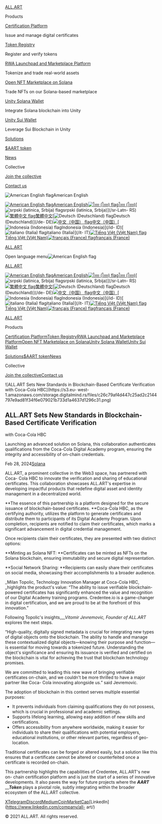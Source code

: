 [ALL.ART](/)

Products

[Certification Platform](/#credentee)

Issue and manage digital certificates

[Token Registry](/#tokenregistry)

Register and verify tokens

[RWA Launchpad and Marketplace Platform](/#rwamarketplace)

Tokenize and trade real-world assets

[Open NFT Marketplace on Solana](/#solsea)

Trade NFTs on our Solana-based marketplace

[Unity Solana Wallet](/#unitysolana)

Integrate Solana blockchain into Unity

[Unity Sui Wallet](/#unitysui)

Leverage Sui Blockchain in Unity

[Solutions](/#solutions)

[$AART token](/#aarttoken)

[News](/news)

Collective

[Join the collective](/collective/join-the-collective)

[Contact us](/collective/contact-us)

![American English flag](/assets/flags/us.svg)American English

[![American English flag](/assets/flags/us.svg)American English](/)[![ไทย
\(ไทย\) flag](/assets/flags/th.svg)ไทย (ไทย)](/th-TH)[![srpski \(latinica,
Srbija\) flag](/assets/flags/rs.svg)srpski (latinica, Srbija)](/sr-Latn-
RS)[![繁體中文 flag](/assets/flags/cn.svg)繁體中文](/zh-Hant)[![Deutsch
\(Deutschland\) flag](/assets/flags/de.svg)Deutsch (Deutschland)](/de-
DE)[![中文（中国） flag](/assets/flags/cn.svg)中文（中国）](/zh-CN)[![Indonesia
\(Indonesia\) flag](/assets/flags/id.svg)Indonesia (Indonesia)](/id-
ID)[![italiano \(Italia\) flag](/assets/flags/it.svg)italiano (Italia)](/it-
IT)[![Tiếng Việt \(Việt Nam\) flag](/assets/flags/vn.svg)Tiếng Việt (Việt
Nam)](/vi-VN)[![français \(France\) flag](/assets/flags/fr.svg)français
(France)](/fr-FR)

[ALL.ART](/)

Open language menu![American English flag](/assets/flags/us.svg)

[ALL.ART](/)

[![American English flag](/assets/flags/us.svg)American English](/)[![ไทย
\(ไทย\) flag](/assets/flags/th.svg)ไทย (ไทย)](/th-TH)[![srpski \(latinica,
Srbija\) flag](/assets/flags/rs.svg)srpski (latinica, Srbija)](/sr-Latn-
RS)[![繁體中文 flag](/assets/flags/cn.svg)繁體中文](/zh-Hant)[![Deutsch
\(Deutschland\) flag](/assets/flags/de.svg)Deutsch (Deutschland)](/de-
DE)[![中文（中国） flag](/assets/flags/cn.svg)中文（中国）](/zh-CN)[![Indonesia
\(Indonesia\) flag](/assets/flags/id.svg)Indonesia (Indonesia)](/id-
ID)[![italiano \(Italia\) flag](/assets/flags/it.svg)italiano (Italia)](/it-
IT)[![Tiếng Việt \(Việt Nam\) flag](/assets/flags/vn.svg)Tiếng Việt (Việt
Nam)](/vi-VN)[![français \(France\) flag](/assets/flags/fr.svg)français
(France)](/fr-FR)

[ALL.ART](/)

Products

[Certification Platform](/#credentee)[Token Registry](/#tokenregistry)[RWA
Launchpad and Marketplace Platform](/#rwamarketplace)[Open NFT Marketplace on
Solana](/#solsea)[Unity Solana Wallet](/#unitysolana)[Unity Sui
Wallet](/#unitysui)

[Solutions](/#solutions)[$AART token](/#aarttoken)[News](/news)

Collective

[Join the collective](/collective/join-the-collective)[Contact
us](/collective/contact-us)

![ALL.ART Sets New Standards in Blockchain-Based Certificate Verification with
Coca-Cola HBC](https://s3.eu-
west-1.amazonaws.com/storage.digitalmind.rs/files/c26c79af4d447c25ad2c2144797e9ad81f34f6e079021b733d1a4637d1296c31.png)

## ALL.ART Sets New Standards in Blockchain-Based Certificate Verification
with Coca-Cola HBC

Launching an advanced solution on Solana, this collaboration authenticates
qualifications from the Coca-Cola Digital Academy program, ensuring the
integrity and accessibility of on-chain credentials.

Feb 28, 2024[Solana](/news/category/solana)

ALL.ART, a prominent collective in the Web3 space, has partnered with Coca-
Cola HBC to innovate the verification and sharing of educational certificates.
This collaboration showcases ALL.ART's expertise in developing impactful
products that redefine digital asset and identity management in a
decentralized world.

**The essence of this partnership is a platform designed for the secure
issuance of blockchain-based certificates.  **Coca-Cola HBC, as the certifying
authority, utilizes the platform to generate certificates and distribute them
to participants of its Digital Academy Program. Upon completion, recipients
are notified to claim their certificates, which marks a significant
advancement in digital credential management.

Once recipients claim their certificates, they are presented with two distinct
options:

**Minting as Solana NFT:  **Certificates can be minted as NFTs on the Solana
blockchain, ensuring immutability and secure digital representation.

**Social Network Sharing:  **Recipients can easily share their certificates on
social media, showcasing their accomplishments to a broader audience.

_Milan Topolic, Technology Innovation Manager at Coca-Cola HBC,  _highlights
the product's value: “The ability to issue verifiable blockchain-powered
certificates has significantly enhanced the value and recognition of our
Digital Academy training programs. Credentee.io is a game-changer in digital
certification, and we are proud to be at the forefront of this innovation.”

Following Topolic's insights,___Vitomir Jevremovic, Founder of ALL.ART_
explores the next steps.

“High-quality, digitally signed metadata is crucial for integrating new types
of digital objects onto the blockchain. The ability to handle and manage these
contextualized digital objects—knowing their purpose and function—is essential
for moving towards a tokenized future. Understanding the object's significance
and ensuring its issuance is verified and certified on the blockchain is vital
for achieving the trust that blockchain technology promises.

We are committed to leading this new wave of bringing verifiable certificates
on-chain, and we couldn't be more thrilled to have a major partner like Coca-
Cola innovating alongside us.” said Jevremovic.

The adoption of blockchain in this context serves multiple essential purposes:

  

  * It prevents individuals from claiming qualifications they do not possess, which is crucial in professional and academic settings.
  * Supports lifelong learning, allowing easy addition of new skills and certifications.
  * Offers accessibility from anywhere worldwide, making it easier for individuals to share their qualifications with potential employers, educational institutions, or other relevant parties, regardless of geo-location.

  

Traditional certificates can be forged or altered easily, but a solution like
this ensures that a certificate cannot be altered or counterfeited once a
certificate is recorded on-chain.

This partnership highlights the capabilities of Credentee, ALL.ART's new on-
chain certification platform and is just the start of a series of innovative
developments. It also paves the way for future projects where the **_AART_**
__**_Token_** plays a pivotal role, subtly integrating within the broader
ecosystem of the ALL.ART collective.

[X](https://twitter.com/allartprotocol)[Telegram](https://t.me/allartprotocol)[Discord](http://discord.gg/WrHUhqgnBd)[Medium](https://allart.medium.com/)[CoinMarketCap](https://coinmarketcap.com/community/profile/all_art/)[LinkedIn](https://www.linkedin.com/company/all-
art/)

© 2021 ALL.ART. All rights reserved.

